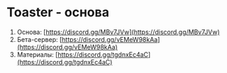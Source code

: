 # Toaster - основа

1. Основа: [https://discord.gg/MBv7JVw](https://discord.gg/MBv7JVw)
2. Бета-сервер: [https://discord.gg/vEMeW98kAa](https://discord.gg/vEMeW98kAa)
3. Материалы: [https://discord.gg/tgdnxEc4aC](https://discord.gg/tgdnxEc4aC)
